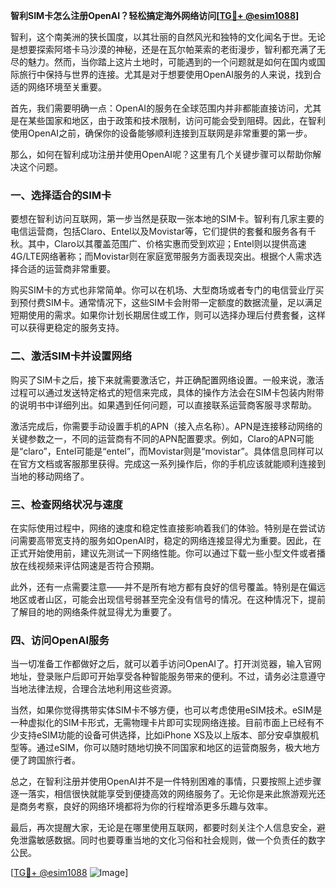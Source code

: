 **智利SIM卡怎么注册OpenAI？轻松搞定海外网络访问[[TG💪+ @esim1088](https://t.me/s/esim1088)]**

智利，这个南美洲的狭长国度，以其壮丽的自然风光和独特的文化闻名于世。无论是想要探索阿塔卡马沙漠的神秘，还是在瓦尔帕莱索的老街漫步，智利都充满了无尽的魅力。然而，当你踏上这片土地时，可能遇到的一个问题就是如何在国内或国际旅行中保持与世界的连接。尤其是对于想要使用OpenAI服务的人来说，找到合适的网络环境至关重要。

首先，我们需要明确一点：OpenAI的服务在全球范围内并非都能直接访问，尤其是在某些国家和地区，由于政策和技术限制，访问可能会受到阻碍。因此，在智利使用OpenAI之前，确保你的设备能够顺利连接到互联网是非常重要的第一步。

那么，如何在智利成功注册并使用OpenAI呢？这里有几个关键步骤可以帮助你解决这个问题。

### **一、选择适合的SIM卡**
要想在智利访问互联网，第一步当然是获取一张本地的SIM卡。智利有几家主要的电信运营商，包括Claro、Entel以及Movistar等，它们提供的套餐和服务各有千秋。其中，Claro以其覆盖范围广、价格实惠而受到欢迎；Entel则以提供高速4G/LTE网络著称；而Movistar则在家庭宽带服务方面表现突出。根据个人需求选择合适的运营商非常重要。

购买SIM卡的方式也非常简单。你可以在机场、大型商场或者专门的电信营业厅买到预付费SIM卡。通常情况下，这些SIM卡会附带一定额度的数据流量，足以满足短期使用的需求。如果你计划长期居住或工作，则可以选择办理后付费套餐，这样可以获得更稳定的服务支持。

### **二、激活SIM卡并设置网络**
购买了SIM卡之后，接下来就需要激活它，并正确配置网络设置。一般来说，激活过程可以通过发送特定格式的短信来完成，具体的操作方法会在SIM卡包装内附带的说明书中详细列出。如果遇到任何问题，可以直接联系运营商客服寻求帮助。

激活完成后，你需要手动设置手机的APN（接入点名称）。APN是连接移动网络的关键参数之一，不同的运营商有不同的APN配置要求。例如，Claro的APN可能是“claro”，Entel可能是“entel”，而Movistar则是“movistar”。具体信息同样可以在官方文档或客服那里获得。完成这一系列操作后，你的手机应该就能顺利连接到当地的移动网络了。

### **三、检查网络状况与速度**
在实际使用过程中，网络的速度和稳定性直接影响着我们的体验。特别是在尝试访问需要高带宽支持的服务如OpenAI时，稳定的网络连接显得尤为重要。因此，在正式开始使用前，建议先测试一下网络性能。你可以通过下载一些小型文件或者播放在线视频来评估网速是否符合预期。

此外，还有一点需要注意——并不是所有地方都有良好的信号覆盖。特别是在偏远地区或者山区，可能会出现信号弱甚至完全没有信号的情况。在这种情况下，提前了解目的地的网络条件就显得尤为重要了。

### **四、访问OpenAI服务**
当一切准备工作都做好之后，就可以着手访问OpenAI了。打开浏览器，输入官网地址，登录账户后即可开始享受各种智能服务带来的便利。不过，请务必注意遵守当地法律法规，合理合法地利用这些资源。

当然，如果你觉得携带实体SIM卡不够方便，也可以考虑使用eSIM技术。eSIM是一种虚拟化的SIM卡形式，无需物理卡片即可实现网络连接。目前市面上已经有不少支持eSIM功能的设备可供选择，比如iPhone XS及以上版本、部分安卓旗舰机型等。通过eSIM，你可以随时随地切换不同国家和地区的运营商服务，极大地方便了跨国旅行者。

总之，在智利注册并使用OpenAI并不是一件特别困难的事情，只要按照上述步骤逐一落实，相信很快就能享受到便捷高效的网络服务了。无论你是来此旅游观光还是商务考察，良好的网络环境都将为你的行程增添更多乐趣与效率。

最后，再次提醒大家，无论是在哪里使用互联网，都要时刻关注个人信息安全，避免泄露敏感数据。同时也要尊重当地的文化习俗和社会规则，做一个负责任的数字公民。

[[TG💪+ @esim1088](https://t.me/s/esim1088) ![Image](https://i.postimg.cc/4NQfJmqS/Snipaste-2025-05-13-00-14-12.png)]